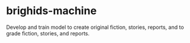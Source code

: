 # brighids-machine
Develop and train model to create original fiction, stories, reports, and to grade fiction, stories, and reports.
